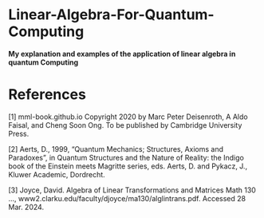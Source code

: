 # Linear-Algebra-For-Quantum-Computing
**My explanation and examples of the application of linear algebra in quantum Computing**

# References
[1] mml-book.github.io Copyright 2020 by Marc Peter Deisenroth, A Aldo Faisal, and Cheng Soon Ong. To be published by Cambridge University Press.

[2] Aerts, D., 1999, “Quantum Mechanics; Structures, Axioms and Paradoxes”, in Quantum Structures and the Nature of Reality: the Indigo book of the Einstein meets Magritte series, eds. Aerts, D. and Pykacz, J., Kluwer Academic, Dordrecht.

[3] Joyce, David. Algebra of Linear Transformations and Matrices Math 130 ..., www2.clarku.edu/faculty/djoyce/ma130/alglintrans.pdf. Accessed 28 Mar. 2024. 
